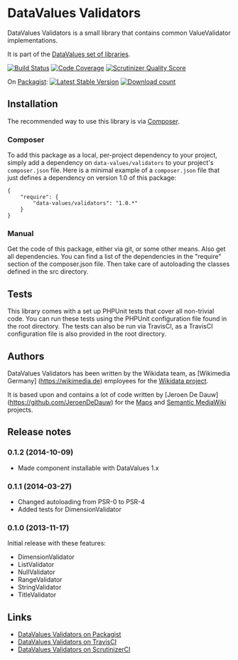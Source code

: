 # DataValues Validators

DataValues Validators is a small library that contains common ValueValidator implementations.

It is part of the [DataValues set of libraries](https://github.com/DataValues).

[![Build Status](https://secure.travis-ci.org/DataValues/Validators.png?branch=master)](http://travis-ci.org/DataValues/Validators)
[![Code Coverage](https://scrutinizer-ci.com/g/DataValues/Validators/badges/coverage.png?s=677e53b2fab73a0bfad4aabe3f229f2f9d287a00)](https://scrutinizer-ci.com/g/DataValues/Validators/)
[![Scrutinizer Quality Score](https://scrutinizer-ci.com/g/DataValues/Validators/badges/quality-score.png?s=6e5e7ac8557b7177926e89e39387e73f0bf87fe3)](https://scrutinizer-ci.com/g/DataValues/Validators/)

On [Packagist](https://packagist.org/packages/data-values/validators):
[![Latest Stable Version](https://poser.pugx.org/data-values/validators/version.png)](https://packagist.org/packages/data-values/validators)
[![Download count](https://poser.pugx.org/data-values/validators/d/total.png)](https://packagist.org/packages/data-values/validators)

## Installation

The recommended way to use this library is via [Composer](http://getcomposer.org/).

### Composer

To add this package as a local, per-project dependency to your project, simply add a
dependency on `data-values/validators` to your project's `composer.json` file.
Here is a minimal example of a `composer.json` file that just defines a dependency on
version 1.0 of this package:

    {
        "require": {
            "data-values/validators": "1.0.*"
        }
    }

### Manual

Get the code of this package, either via git, or some other means. Also get all dependencies.
You can find a list of the dependencies in the "require" section of the composer.json file.
Then take care of autoloading the classes defined in the src directory.

## Tests

This library comes with a set up PHPUnit tests that cover all non-trivial code. You can run these
tests using the PHPUnit configuration file found in the root directory. The tests can also be run
via TravisCI, as a TravisCI configuration file is also provided in the root directory.

## Authors

DataValues Validators has been written by the Wikidata team, as [Wikimedia Germany]
(https://wikimedia.de) employees for the [Wikidata project](https://wikidata.org/).

It is based upon and contains a lot of code written by [Jeroen De Dauw]
(https://github.com/JeroenDeDauw) for the [Maps](https://github.com/JeroenDeDauw/Maps) and
[Semantic MediaWiki](https://semantic-mediawiki.org/) projects.

## Release notes

### 0.1.2 (2014-10-09)

* Made component installable with DataValues 1.x

### 0.1.1 (2014-03-27)

* Changed autoloading from PSR-0 to PSR-4
* Added tests for DimensionValidator

### 0.1.0 (2013-11-17)

Initial release with these features:

* DimensionValidator
* ListValidator
* NullValidator
* RangeValidator
* StringValidator
* TitleValidator

## Links

* [DataValues Validators on Packagist](https://packagist.org/packages/data-values/validators)
* [DataValues Validators on TravisCI](https://travis-ci.org/DataValues/Validators)
* [DataValues Validators on ScrutinizerCI](https://scrutinizer-ci.com/g/DataValues/Validators/)
